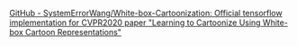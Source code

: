 
[GitHub - SystemErrorWang/White-box-Cartoonization: Official tensorflow implementation for CVPR2020 paper "Learning to Cartoonize Using White-box Cartoon Representations"](https://github.com/SystemErrorWang/White-box-Cartoonization)
